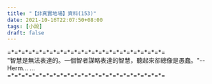 ```yaml
---
title: "【非真實地場】資料(153)"
date: 2021-10-16T22:07:50+08:00
tags: [小說]
draft: false
---
```


=\*=\*=\*=\*=\*=\*=\*=\*=\*=\*=\*=\*=\*=\*=\*=\*=\*=\*=\*=\*=\*=\*=  
"智慧是無法表達的。一個智者謀略表達的智慧，聽起來卻總像是愚蠢。"-- Herm… …  
=\*=\*=\*=\*=\*=\*=\*=\*=\*=\*=\*=\*=\*=\*=\*=\*=\*=\*=\*=\*=\*=\*=  